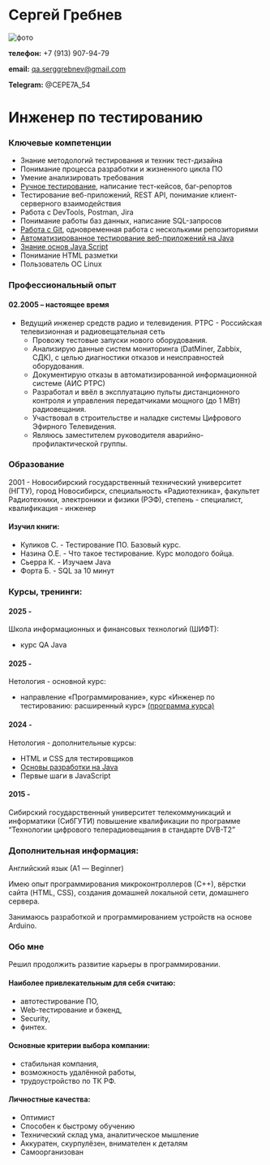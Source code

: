 # Сергей Гребнев

![фото](./img/serg.jpg)

**телефон:** +7 (913) 907-94-79

**email:** qa.serggrebnev@gmail.com

**Telegram:** @CEPE7A_54


# Инженер по тестированию


### Ключевые компетенции

- Знание методологий тестирования и техник тест-дизайна
- Понимание процесса разработки и жизненного цикла ПО
- Умение анализировать требования
- [Ручное тестирование](/img/certificate_01.pdf), написание тест-кейсов, баг-репортов
- Тестирование веб-приложений, REST API, понимание клиент-серверного взаимодействия
- Работа с DevTools, Postman, Jira
- Понимание работы баз данных, написание SQL-запросов
- [Работа с Git](/img/certificate_02.pdf), одновременная работа с несколькими репозиториями
- [Автоматизированное тестирование веб-приложений на Java](/img/certificate_03.pdf)
- [Знание основ Java Script](/img/certificate_04.pdf)
- Понимание HTML разметки
- Пользователь ОС Linux



### Профессиональный опыт
#### 02.2005 – настоящее время
- Ведущий инженер средств радио и телевидения. РТРС - Российская телевизионная и радиовещательная сеть
    * Провожу тестовые запуски нового оборудования.
    * Анализирую данные систем мониторинга (DatMiner, Zabbix, СДК), с целью диагностики отказов и неисправностей оборудования.
    * Документирую отказы в автоматизированной информационной системе (АИС РТРС)
    * Разработал и ввёл в эксплуатацию пульты дистанционного контроля и управления передатчиками мощного (до 1 МВт) радиовещания.
    * Участвовал в строительстве и наладке системы Цифрового Эфирного Телевидения.
    * Являюсь заместителем руководителя аварийно-профилактической группы.

### Образование
2001 - Новосибирский государственный технический университет (НГТУ), город Новосибирск,
специальность «Радиотехника», факультет Радиотехники, электроники и физики (РЭФ), степень - специалист, квалификация - инженер

#### Изучил книги:
- Куликов С. - Тестирование ПО. Базовый курс.
- Назина О.Е. - Что такое тестирование. Курс молодого бойца.
- Сьерра К. - Изучаем Java
- Форта Б. - SQL за 10 минут


### Курсы, тренинги:

#### 2025 -
Школа информационных и финансовых технологий (ШИФТ):
- курс QA Java

#### 2025 - 
Нетология - основной курс:
- направление «Программирование», курс «Инженер по тестированию: расширенный курс» [(программа курса)](https://netology.ru/programs/qa#/result_2)  

#### 2024 - 
Нетология - дополнительные курсы:
- HTML и CSS для тестировщиков
- [Основы разработки на Java](https://netology.ru/programs/java-free)
- Первые шаги в JavaScript
  
#### 2015 - 
Сибирский государственный университет телекоммуникаций и информатики (СибГУТИ)
повышение квалификации по программе “Технологии цифрового телерадиовещания в стандарте DVB-T2”



### Дополнительная информация:
Английский язык (А1 — Beginner)

Имею опыт программирования микроконтроллеров (С++), вёрстки сайта (HTML, CSS), создания домашней локальной сети, домашнего сервера.

Занимаюсь разработкой и программированием устройств на основе Arduino.


### Обо мне

Решил продолжить развитие карьеры в программировании.
#### Наиболее привлекательным для себя считаю:
- автотестирование ПО,
- Web-тестирование и бэкенд,
- Security,
- финтех.
  
#### Основные критерии выбора компании: 
- стабильная компания,
- возможность удалённой работы,
- трудоустройство по ТК РФ.

#### Личностные качества:
- Оптимист
- Способен к быстрому обучению
- Технический склад ума, аналитическое мышление
- Аккуратен, скурпулёзен, внимателен к деталям
- Самоорганизован
